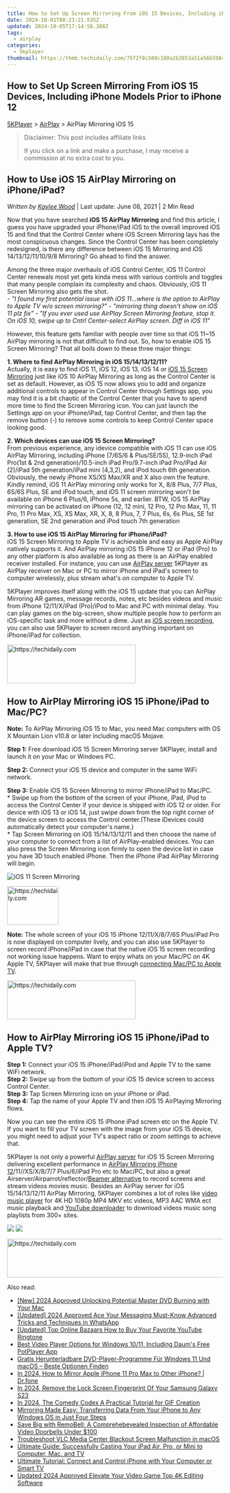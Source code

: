 ```yaml
---
title: How to Set Up Screen Mirroring From iOS 15 Devices, Including iPhone Models Prior to iPhone 12
date: 2024-10-01T08:23:21.535Z
updated: 2024-10-05T17:14:58.308Z
tags:
  - airplay
categories:
  - 5kplayer
thumbnail: https://thmb.techidaily.com/75f2f8c580c180a2b2853a51a56b59840e62a47f848cf8becd199a47e930b0cb.jpg
---
```


## How to Set Up Screen Mirroring From iOS 15 Devices, Including iPhone Models Prior to iPhone 12

[5KPlayer](https://tools.techidaily.com/5kplayer/products/) \> [AirPlay](https://tools.techidaily.com/5kplayer/airplay/) \> AirPlay Mirroring iOS 15

>  Disclaimer: This post includes affiliate links
>
>  If you click on a link and make a purchase, I may receive a commission at no extra cost to you.
>

## How to Use iOS 15 AirPlay Mirroring on iPhone/iPad?

 _Written by [Kaylee Wood](https://www.quora.com/profile/Amanda-Hu-21)_ | Last update: June 08, 2021 | 2 Min Read

Now that you have searched **iOS 15 AirPlay Mirroring** and find this article, I guess you have upgraded your iPhone/iPad iOS to the overall improved iOS 15 and find that the Control Center where iOS Screen Mirroring lays has the most conspicuous changes. Since the Control Center has been completely redesigned, is there any difference between iOS 15 Mirroring and iOS 14/13/12/11/10/9/8 Mirroring? Go ahead to find the answer.

Among the three major overhauls of iOS Control Center, iOS 11 Control Center renewals most yet gets kinda mess with various controls and toggles that many people complain its complexity and chaos. Obviously, iOS 11 Screen Mirroring also gets the shot.  
_\- "I found my first potential issue with iOS 11...where is the option to AirPlay to Apple TV w/o screen mirroring?"_ 
 _\- "mirroring thing doesn't show on iOS 11 plz fix"_ 
 _\- "If you ever used use AirPlay Screen Mirroring feature, stop it. On iOS 10, swipe up to Cntrl Center-select AirPlay screen. Diff in iOS 11"_

However, this feature gets familiar with people over time so that iOS 11\~15 AirPlay mirroring is not that difficult to find out. So, how to enable iOS 15 Screen Mirroring? That all boils down to these three major things:

**1\. Where to find AirPlay Mirroring in iOS 15/14/13/12/11?**   
 Actually, it is easy to find iOS 11, iOS 12, iOS 13, iOS 14 or [iOS 15 Screen Mirroring](https://tools.techidaily.com/5kplayer/airplay/) just like iOS 10 AirPlay Mirroring as long as the Control Center is set as default. However, as iOS 15 now allows you to add and organize additional controls to appear in Control Center through Settings app, you may find it is a bit chaotic of the Control Center that you have to spend more time to find the Screen Mirroring icon. You can just launch the Settings app on your iPhone/iPad, tap Control Center, and then tap the remove button (-) to remove some controls to keep Control Center space looking good.

**2\. Which devices can use iOS 15 Screen Mirroring?**  
 From previous experience, any idevice compatible with iOS 11 can use iOS AirPlay Mirroring, including iPhone (7/6S/6 & Plus/SE/5S), 12.9-inch iPad Pro(1st & 2nd generation)/10.5-inch iPad Pro/9.7-inch iPad Pro/iPad Air (2)/iPad 5th generation/iPad mini (4,3,2), and iPod touch 6th generation. Obviously, the newly iPhone XS/XS Max/XR and X also own the feature. Kindly remind, iOS 11 AirPlay mirroring only works for X, 8/8 Plus, 7/7 Plus, 6S/6S Plus, SE and iPod touch, and iOS 11 screen mirroring won't be available on iPhone 6 Plus/6, iPhone 5s, and earlier. BTW, iOS 15 AirPlay mirroring can be activated on iPhone (12, 12 mini, 12 Pro, 12 Pro Max, 11, 11 Pro, 11 Pro Max, XS, XS Max, XR, X, 8, 8 Plus, 7, 7 Plus, 6s, 6s Plus, SE 1st generation, SE 2nd generation and iPod touch 7th generation

**3\. How to use iOS 15 AirPlay Mirroring for iPhone/iPad?**  
 iOS 15 Screen Mirroring to Apple TV is achievable and easy as Apple AirPlay natively supports it. And AirPlay mirroring iOS 15 iPhone 12 or iPad (Pro) to any other platform is also available as long as there is an AirPlay enabled receiver installed. For instance, you can use [AirPlay server](https://tools.techidaily.com/5kplayer/airplay/) 5KPlayer as AirPlay receiver on Mac or PC to mirror iPhone and iPad's screen to computer wirelessly, plus stream what's on computer to Apple TV.

5KPlayer improves itself along with the iOS 15 update that you can AirPlay Mirroring AR games, message records, notes, etc besides videos and music from iPhone 12/11/X/iPad (Pro)/iPod to Mac and PC with minimal delay. You can play games on the big-screen, show multiple people how to perform an iOS-specific task and more without a dime. Just as [iOS screen recording](https://tools.techidaily.com/5kplayer/airplay/), you can also use 5KPlayer to screen record anything important on iPhone/iPad for collection. 

<!-- affiliate ads begin -->
<a href="https://aligracehair.sjv.io/c/5597632/1997630/19272" target="_top" id="1997630">
  <img src="//a.impactradius-go.com/display-ad/19272-1997630" border="0" alt="https://techidaily.com" width="300" height="90"/>
</a>
<img height="0" width="0" src="https://aligracehair.sjv.io/i/5597632/1997630/19272" style="position:absolute;visibility:hidden;" border="0" />
<!-- affiliate ads end -->

## How to AirPlay Mirroring iOS 15 iPhone/iPad to Mac/PC?

**Note:** To AirPlay Mirroring iOS 15 to Mac, you need Mac computers with OS X Mountain Lion v10.8 or later including macOS Mojave.

 **Step 1:** Free download iOS 15 Screen Mirroring server 5KPlayer, install and launch it on your Mac or Windows PC.

**Step 2:** Connect your iOS 15 device and computer in the same WiFi network.

**Step 3:** Enable iOS 15 Screen Mirroring to mirror iPhone/iPad to Mac/PC.  
\* Swipe up from the bottom of the screen of your iPhone, iPad, iPod to access the Control Center if your device is shipped with iOS 12 or older. For device with iOS 13 or iOS 14, just swipe down from the top right corner of the device screen to access the Control center.(These iDevices could automatically detect your computer's name.)   
\* Tap Screen Mirroring on iOS 15/14/13/12/11 and then choose the name of your computer to connect from a list of AirPlay-enabled devices. You can also press the Screen Mirroring icon firmly to open the device list in case you have 3D touch enabled iPhone. Then the iPhone iPad AirPlay Mirroring will begin.

![iOS 11 Screen Mirroring](https://www.5kplayer.com/airplay/img/airplay-mirroring-ios-11.jpg) 

<!-- affiliate ads begin -->
<a href="https://aligracehair.sjv.io/c/5597632/2135407/19272" target="_top" id="2135407">
  <img src="//a.impactradius-go.com/display-ad/19272-2135407" border="0" alt="https://techidaily.com" width="120" height="90"/>
</a>
<img height="0" width="0" src="https://aligracehair.sjv.io/i/5597632/2135407/19272" style="position:absolute;visibility:hidden;" border="0" />
<!-- affiliate ads end -->

**Note:** The whole screen of your iOS 15 iPhone 12/11/X/8/7/6S Plus/iPad Pro is now displayed on computer lively, and you can also use 5KPlayer to screen record iPhone/iPad in case that the native iOS 15 screen recording not working issue happens. Want to enjoy whats on your Mac/PC on 4K Apple TV, 5KPlayer will make that true through [connecting Mac/PC to Apple TV](https://tools.techidaily.com/5kplayer/airplay/). 

<!-- affiliate ads begin -->
<a href="https://aligracehair.sjv.io/c/5597632/1880940/19272" target="_top" id="1880940">
  <img src="//a.impactradius-go.com/display-ad/19272-1880940" border="0" alt="https://techidaily.com" width="300" height="90"/>
</a>
<img height="0" width="0" src="https://aligracehair.sjv.io/i/5597632/1880940/19272" style="position:absolute;visibility:hidden;" border="0" />
<!-- affiliate ads end -->

## How to AirPlay Mirroring iOS 15 iPhone/iPad to Apple TV?

**Step 1:** Connect your iOS 15 iPhone/iPad/iPod and Apple TV to the same WiFi network.  
**Step 2:** Swipe up from the bottom of your iOS 15 device screen to access Control Center.   
**Step 3:** Tap Screen Mirroring icon on your iPhone or iPad.  
**Step 4:** Tap the name of your Apple TV and then iOS 15 AirPlaying Mirroring flows.

Now you can see the entire iOS 15 iPhone iPad screen etc on the Apple TV. If you want to fill your TV screen with the image from your iOS 15 device, you might need to adjust your TV's aspect ratio or zoom settings to achieve that.

5KPlayer is not only a powerful [AirPlay server](https://tools.techidaily.com/5kplayer/airplay/) for iOS 15 Screen Mirroring delivering excellent performance in [AirPlay Mirroring iPhone 12](https://tools.techidaily.com/5kplayer/airplay/)/11//XS/X/8/7/7 Plus/6/iPad Pro etc to Mac/PC, but also a great Airserver/Airparrot/reflector/[Beamer alternative](https://tools.techidaily.com/5kplayer/airplay/) to record screens and stream videos movies music. Besides an AirPlay server for iOS 15/14/13/12/11 AirPlay Mirroring, 5KPlayer combines a lot of roles like [video music player](https://tools.techidaily.com/5kplayer/video-music-player/) for 4K HD 1080p MP4 MKV etc videos, MP3 AAC WMA ect music playback and [YouTube downloader](https://tools.techidaily.com/5kplayer/youtube-download/) to download videos music song playlists from 300+ sites.

[![](https://www.5kplayer.com/airplay/../button/freedownbackmac.png)](https://tools.techidaily.com/5kplayer/products/) [![](https://www.5kplayer.com/airplay/../button/freedownwhitewin.png)](https://tools.techidaily.com/5kplayer/products/)

<!-- affiliate ads begin -->
<a href="https://appsumo.8odi.net/c/5597632/2130870/7443" target="_top" id="2130870">
  <img src="//a.impactradius-go.com/display-ad/7443-2130870" border="0" alt="https://techidaily.com" width="728" height="90"/>
</a>
<img height="0" width="0" src="https://appsumo.8odi.net/i/5597632/2130870/7443" style="position:absolute;visibility:hidden;" border="0" />
<!-- affiliate ads end -->

<ins class="adsbygoogle"
     style="display:block"
     data-ad-format="autorelaxed"
     data-ad-client="ca-pub-7571918770474297"
     data-ad-slot="1223367746"></ins>

<ins class="adsbygoogle"
     style="display:block"
     data-ad-client="ca-pub-7571918770474297"
     data-ad-slot="8358498916"
     data-ad-format="auto"
     data-full-width-responsive="true"></ins>

<span class="atpl-alsoreadstyle">Also read:</span>
<div><ul>
<li><a href="https://article-helps.techidaily.com/new-2024-approved-unlocking-potential-master-dvd-burning-with-your-mac/"><u>[New] 2024 Approved Unlocking Potential Master DVD Burning with Your Mac</u></a></li>
<li><a href="https://fox-boxes.techidaily.com/updated-2024-approved-ace-your-messaging-must-know-advanced-tricks-and-techniques-in-whatsapp/"><u>[Updated] 2024 Approved Ace Your Messaging Must-Know Advanced Tricks and Techniques in WhatsApp</u></a></li>
<li><a href="https://some-guidance.techidaily.com/updated-top-online-bazaars-how-to-buy-your-favorite-youtube-ringtone/"><u>[Updated] Top Online Bazaars How to Buy Your Favorite YouTube Ringtone</u></a></li>
<li><a href="https://media-tips.techidaily.com/best-video-player-options-for-windows-1011-including-daums-free-potplayer-app/"><u>Best Video Player Options for Windows 10/11, Including Daum's Free PotPlayer App</u></a></li>
<li><a href="https://media-tips.techidaily.com/gratis-herunterladbare-dvd-player-programme-fur-windows-11-und-macos-beste-optionen-finden/"><u>Gratis Herunterladbare DVD-Player-Programme Für Windows 11 Und macOS – Beste Optionen Finden</u></a></li>
<li><a href="https://screen-mirror.techidaily.com/in-2024-how-to-mirror-apple-iphone-11-pro-max-to-other-iphone-drfone-by-drfone-ios/"><u>In 2024, How to Mirror Apple iPhone 11 Pro Max to Other iPhone? | Dr.fone</u></a></li>
<li><a href="https://android-unlock.techidaily.com/in-2024-remove-the-lock-screen-fingerprint-of-your-samsung-galaxy-s23-by-drfone-android/"><u>In 2024, Remove the Lock Screen Fingerprint Of Your Samsung Galaxy S23</u></a></li>
<li><a href="https://some-guidance.techidaily.com/in-2024-the-comedy-codex-a-practical-tutorial-for-gif-creation/"><u>In 2024, The Comedy Codex A Practical Tutorial for GIF Creation</u></a></li>
<li><a href="https://media-tips.techidaily.com/mirroring-made-easy-transferring-data-from-your-iphone-to-any-windows-os-in-just-four-steps/"><u>Mirroring Made Easy: Transferring Data From Your iPhone to Any Windows OS in Just Four Steps</u></a></li>
<li><a href="https://buynow-marvelous.techidaily.com/save-big-with-remobell-a-comprehebevealed-inspection-of-affordable-video-doorbells-under-100/"><u>Save Big with RemoBell: A Comprehebevealed Inspection of Affordable Video Doorbells Under $100</u></a></li>
<li><a href="https://media-tips.techidaily.com/troubleshoot-vlc-media-center-blackout-screen-malfunction-in-macos/"><u>Troubleshoot VLC Media Center Blackout Screen Malfunction in macOS</u></a></li>
<li><a href="https://media-tips.techidaily.com/ultimate-guide-successfully-casting-your-ipad-air-pro-or-mini-to-computer-mac-and-tv/"><u>Ultimate Guide: Successfully Casting Your iPad Air, Pro, or Mini to Computer, Mac, and TV</u></a></li>
<li><a href="https://media-tips.techidaily.com/ultimate-tutorial-connect-and-control-iphone-with-your-computer-or-smart-tv/"><u>Ultimate Tutorial: Connect and Control iPhone with Your Computer or Smart TV</u></a></li>
<li><a href="https://smart-video-creator.techidaily.com/updated-2024-approved-elevate-your-video-game-top-4k-editing-software/"><u>Updated 2024 Approved Elevate Your Video Game Top 4K Editing Software</u></a></li>
</ul></div>

